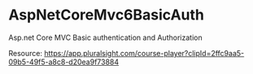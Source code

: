 # AspNetCoreMvc6BasicAuth
Asp.net Core MVC Basic authentication and Authorization


Resource:
https://app.pluralsight.com/course-player?clipId=2ffc9aa5-09b5-49f5-a8c8-d20ea9f73884

